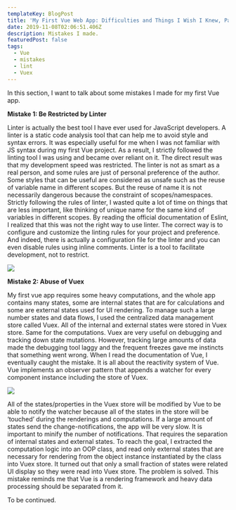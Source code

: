 ```yaml
---
templateKey: BlogPost
title: 'My First Vue Web App: Difficulties and Things I Wish I Knew, Part 2'
date: 2019-11-08T02:06:51.406Z
description: Mistakes I made.
featuredPost: false
tags:
  - Vue
  - mistakes
  - lint
  - Vuex
---
```

In this section, I want to talk about some mistakes I made for my first Vue app.

**Mistake 1:  Be Restricted by Linter**

Linter is actually the best tool I have ever used for JavaScript developers. A linter is a static code analysis tool that can help me to avoid style and syntax errors. It was especially useful for me when I was not familiar with JS syntax during my first Vue project. As a result, I strictly followed the linting tool I was using and became over reliant on it. The direct result was that my development speed was restricted. The linter is not as smart as a real person, and some rules are just of personal preference of the author. Some styles that can be useful are considered as unsafe such as the reuse of variable name in different scopes. But the reuse of name it is not necessarily dangerous because the constraint of scopes/namespaces. Strictly following the rules of linter, I wasted quite a lot of time on things that are less important, like thinking of unique name for the same kind of variables in different scopes. By reading the official documentation of Eslint, I realized that this was not the right way to use linter. The correct way is to configure and customize the linting rules for your project and preference. And indeed, there is actually a configuration file for the linter and you can even disable rules using inline comments. Linter is a tool to facilitate development, not to restrict.

![](/img/my-first-vue-web-app-difficulties-and-things-i-wish-i-knew-part-2-image2.png)

**Mistake 2: Abuse of Vuex**

My first vue app requires some heavy computations, and the whole app contains many states, some are internal states that are for calculations and some are external states used for UI rendering. To manage such a large number states and data flows, I used the centralized data management store called Vuex. All of the internal and external states were stored in Vuex store. Same for the computations. Vuex are very useful on debugging and tracking down state mutations. However, tracking large amounts of data made the debugging tool laggy and the frequent freezes gave me instincts that something went wrong. When I read the documentation of Vue, I eventually caught the mistake. It is all about the reactivity system of Vue. Vue implements an observer pattern that appends a watcher for every component instance including the store of Vuex.

![](/img/my-first-vue-web-app-difficulties-and-things-i-wish-i-knew-part-2-image1.png)

All of the states/properties in the Vuex store will be modified by Vue to be able to notify the watcher because all of the states in the store will be ‘touched’ during the renderings and computations. If a large amount of states send the change-notifications, the app will be very slow. It is important to minify the number of notifications. That requires the separation of internal states and external states. To reach the goal, I extracted the computation logic into an OOP class, and read only external states that are necessary for rendering from the object instance instantiated by the class into Vuex store.  It turned out that only a small fraction of states were related UI display so they were read into Vuex store. The problem is solved. This mistake reminds me that Vue is a rendering framework and heavy data processing should be separated from it.

To be continued.
